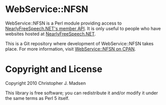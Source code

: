 WebService::NFSN
================

WebService::NFSN is a Perl module providing access to
[NearlyFreeSpeech.NET's member
API](https://members.nearlyfreespeech.net/wiki/API).  It is only
useful to people who have websites hosted at
[NearlyFreeSpeech.NET](https://www.nearlyfreespeech.net/).

This is a Git repository where development of WebService::NFSN
takes place.  For more information, visit
[WebService::NFSN on CPAN](http://search.cpan.org/dist/WebService-NFSN/).



Copyright and License
=====================

Copyright 2010 Christopher J. Madsen

This library is free software; you can redistribute it and/or modify
it under the same terms as Perl 5 itself.
